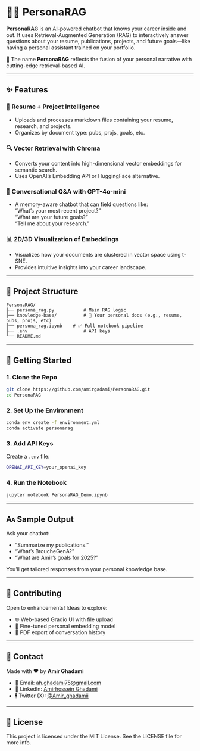 # 🧠💼 PersonaRAG

**PersonaRAG** is an AI-powered chatbot that knows your career inside and out. It uses Retrieval-Augmented Generation (RAG) to interactively answer questions about your resume, publications, projects, and future goals—like having a personal assistant trained on your portfolio.

🦪 The name **PersonaRAG** reflects the fusion of your personal narrative with cutting-edge retrieval-based AI.

---

## ✨ Features

### 📄 Resume + Project Intelligence
- Uploads and processes markdown files containing your resume, research, and projects.
- Organizes by document type: pubs, projs, goals, etc.

### 🔍 Vector Retrieval with Chroma
- Converts your content into high-dimensional vector embeddings for semantic search.
- Uses OpenAI’s Embedding API or HuggingFace alternative.

### 💬 Conversational Q&A with GPT-4o-mini
- A memory-aware chatbot that can field questions like:  
  “What’s your most recent project?”  
  “What are your future goals?”  
  “Tell me about your research.”

### 📊 2D/3D Visualization of Embeddings
- Visualizes how your documents are clustered in vector space using t-SNE.
- Provides intuitive insights into your career landscape.

---

## 📂 Project Structure

```
PersonaRAG/
├── persona_rag.py           # Main RAG logic
├── knowledge-base/          # 🧠 Your personal docs (e.g., resume, pubs, projs, etc)
├── persona_rag.ipynb    # ✅ Full notebook pipeline
├── .env                     # API keys
└── README.md
```

---

## 🚀 Getting Started

### 1. Clone the Repo

```bash
git clone https://github.com/amirgadami/PersonaRAG.git
cd PersonaRAG
```

### 2. Set Up the Environment

```bash
conda env create -f environment.yml
conda activate personarag
```

### 3. Add API Keys

Create a `.env` file:

```bash
OPENAI_API_KEY=your_openai_key
```

### 4. Run the Notebook

```bash
jupyter notebook PersonaRAG_Demo.ipynb
```

---

## 🗛️ Sample Output

Ask your chatbot:
- “Summarize my publications.”
- “What’s BroucheGenA?”
- “What are Amir’s goals for 2025?”

You’ll get tailored responses from your personal knowledge base.

---

## 🤝 Contributing

Open to enhancements! Ideas to explore:
- 🌐 Web-based Gradio UI with file upload  
- 🧠 Fine-tuned personal embedding model  
- 📝 PDF export of conversation history

---

## 📣 Contact

Made with ❤️ by **Amir Ghadami**

- 📧 Email: ah.ghadami75@gmail.com  
- 🔗 LinkedIn: [Amirhossein Ghadami](https://www.linkedin.com/in/amirhosseinghadami/)  
- 🕴️ Twitter (X): [@Amir_ghadamii](https://x.com/Amir_ghadamii)

---

## 🧪 License

This project is licensed under the MIT License. See the LICENSE file for more info.
